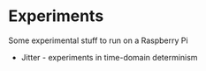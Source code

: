 # Experiments

Some experimental stuff to run on a Raspberry Pi

* Jitter - experiments in time-domain determinism
